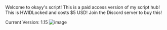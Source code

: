 Welcome to okayy's script! This is a paid access version of my script hub! This is HWIDLocked and costs $5 USD! Join the Discord server to buy this!


Current Version: 1.15
![image](https://user-images.githubusercontent.com/124448731/233855652-fa310ac0-973d-4639-afd2-f553b0e2ace5.png)
